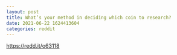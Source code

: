 ```yaml
--- 
layout: post 
title: What’s your method in deciding which coin to research? 
date: 2021-06-22 1624413604 
categories: reddit 
--- 
```

https://redd.it/o63118